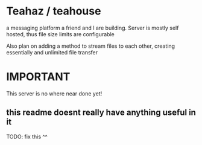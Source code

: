 Teahaz / teahouse
=================
a messaging platform a friend and I are building.
Server is mostly self hosted, thus file size limits are configurable


Also plan on adding a method to stream files to each other, creating essentially and unlimited file transfer


IMPORTANT
=========
This server is no where near done yet!


this readme doesnt really have anything useful in it
----------------------------------------------------
TODO: fix this ^^

